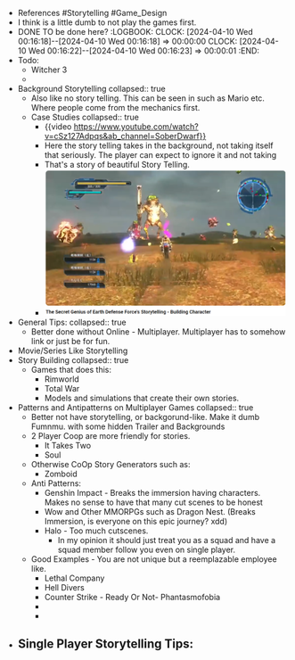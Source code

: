 - References #Storytelling #Game_Design
- I think is a little dumb to not play the games first.
- DONE TO be done here?
  :LOGBOOK:
  CLOCK: [2024-04-10 Wed 00:16:18]--[2024-04-10 Wed 00:16:18] =>  00:00:00
  CLOCK: [2024-04-10 Wed 00:16:22]--[2024-04-10 Wed 00:16:23] =>  00:00:01
  :END:
- Todo:
	- Witcher 3
	-
- Background Storytelling
  collapsed:: true
	- Also like no story telling. This can be seen in such as Mario etc. Where people come from the mechanics first.
	- Case Studies
	  collapsed:: true
		- {{video https://www.youtube.com/watch?v=cSz127Adpqs&ab_channel=SoberDwarf}}
		- Here the story telling takes in the background, not taking itself that seriously. The player can expect to ignore it and not taking
		- That's a story of beautiful Story Telling.
		- ![image.png](../assets/image_1712720013660_0.png)
- General Tips:
  collapsed:: true
	- Better done without Online - Multiplayer. Multiplayer has to somehow link or just be for fun.
- Movie/Series Like Storytelling
- Story Building
  collapsed:: true
	- Games that does this:
		- Rimworld
		- Total War
		- Models and simulations that create their own stories.
- Patterns and Antipatterns on Multiplayer Games
  collapsed:: true
	- Better not have storytelling, or backgorund-like. Make it dumb Fumnmu. with some hidden Trailer and Backgrounds
	- 2 Player Coop are more friendly for stories.
		- It Takes Two
		- Soul
	- Otherwise CoOp Story Generators such as:
		- Zomboid
	- Anti Patterns:
		- Genshin Impact - Breaks the immersion having characters. Makes no sense to have that many cut scenes to be honest
		- Wow and Other MMORPGs such as Dragon Nest. (Breaks Immersion, is everyone on this epic journey? xdd)
		- Halo - Too much cutscenes.
			- In my opinion it should just treat you as a squad and have a squad member follow you even on single player.
	- Good Examples - You are not unique but a reemplazable employee like.
		- Lethal Company
		- Hell Divers
		- Counter Strike - Ready Or Not- Phantasmofobia
		-
		-
- Single Player Storytelling Tips:
	-
